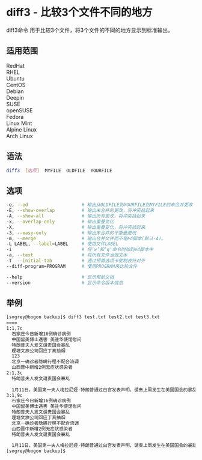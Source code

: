 # diff3 - 比较3个文件不同的地方

diff3命令 用于比较3个文件，将3个文件的不同的地方显示到标准输出。

## 适用范围

<!-- <div class="svg linux">Linux</div> -->
<div class="svg redhat">RedHat</div>
<div class="svg rhel">RHEL</div>
<div class="svg ubuntu">Ubuntu</div>
<div class="svg centos">CentOS</div>
<div class="svg debian">Debian</div>
<div class="svg deepin">Deepin</div>
<div class="svg suse">SUSE</div>
<div class="svg opensuse">openSUSE</div>
<div class="svg fedora">Fedora</div>
<div class="svg linuxmint">Linux Mint</div>
<!-- <div class="svg mxlinux">MX Linux</div> -->
<div class="svg alpinelinux">Alpine Linux</div>
<div class="svg archlinux">Arch Linux</div>

## 语法

``` bash
diff3  [选项]  MYFILE  OLDFILE  YOURFILE
```

## 选项

``` bash
-e, --ed                    # 输出从OLDFILE到YOURFILE到MYFILE的未合并更改
-E, --show-overlap          # 输出未合并的更改，将冲突括起来
-A, --show-all              # 输出所有更改，将冲突括起来
-x, --overlap-only          # 输出重叠变化
-X,                         # 输出重叠变化，将冲突括起来
-3, --easy-only             # 输出未合并的不重叠更改
-m, --merge                 # 输出合并文件而不是ed脚本(默认-A)。
-L LABEL, --label=LABEL     # 使用文件LABEL
-i                          # 将‘w’和‘q’命令附加到ed脚本中
-a, --text                  # 将所有文件当做文本
-T  --initial-tab           # 通过预置选项卡使制表符对齐
--diff-program=PROGRAM      # 使用PROGRAM来比较文件

--help                      # 显示帮助文档
--version                   # 显示命令版本信息
```

## 举例

``` bash
[sogrey@bogon backup]$ diff3 test.txt test2.txt test3.txt
====
1:1,7c
  石家庄今日新增16例确诊病例
  中国留美博士遇害 美驻华使馆慰问
  特朗普夫人发文谴责国会暴乱
  理塘文旅公司回应丁真抽烟
  123
  北京一确诊者隐瞒行程不配合流调
  山西晋中新增2例无症状感染者
2:1,3c
  特朗普夫人发文谴责国会暴乱
  
  1月11日，美国第一夫人梅拉尼娅·特朗普通过白宫发表声明，谴责上周发生在美国国会的暴乱。
3:1,9c
  石家庄今日新增16例确诊病例
  中国留美博士遇害 美驻华使馆慰问
  特朗普夫人发文谴责国会暴乱
  理塘文旅公司回应丁真抽烟
  北京一确诊者隐瞒行程不配合流调
  山西晋中新增2例无症状感染者
  特朗普夫人发文谴责国会暴乱
  
  1月11日，美国第一夫人梅拉尼娅·特朗普通过白宫发表声明，谴责上周发生在美国国会的暴乱。
[sogrey@bogon backup]$ 
```
